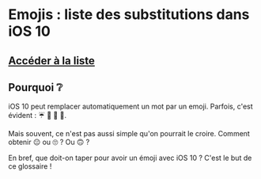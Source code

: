# Emojis : liste des substitutions dans iOS 10

## [Accéder à la liste](https://github.com/nicolinuxfr/emojis-iOS10/blob/master/liste.md)

## Pourquoi ❔

iOS 10 peut remplacer automatiquement un mot par un emoji. Parfois, c'est évident : ☔️ 🐎 🌳 🍎. 

Mais souvent, ce n'est pas aussi simple qu'on pourrait le croire. Comment obtenir 😐 ou 🙄 ? Ou 🙃 ?

En bref, que doit-on taper pour avoir un émoji avec iOS 10 ? C'est le but de ce glossaire !